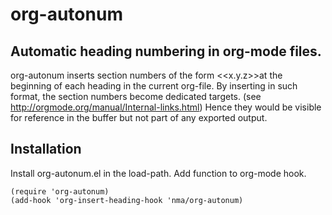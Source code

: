 # org-autonum
## Automatic heading numbering in org-mode files.

org-autonum inserts section numbers of the form 
&lt;&lt;x.y.z&gt;&gt;at the
beginning of each heading in the current org-file.
By inserting in such format, the section numbers become dedicated targets.
(see http://orgmode.org/manual/Internal-links.html)
Hence they would be visible for reference in the buffer but not
part of any exported output.

## Installation

Install org-autonum.el in the load-path.
Add function to org-mode hook.

    (require 'org-autonum)
    (add-hook 'org-insert-heading-hook 'nma/org-autonum)

